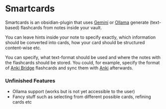 # Smartcards
Smartcards is an obsidian-plugin that uses [Gemini](https://ai.google.dev/gemini-api/docs?hl=de) or [Ollama](https://ollama.com) generate (text-based) flashcards from notes inside your vault.

You can leave hints inside your note to specify exactly, which information should be converted into cards, how your card should be structured content-wise etc.

You can specify, what text-format should be used and where the notes with the flashcards should be stored. You could, for example,
specify the format of [Anki Bridge](https://jeppeklitgaard.github.io/ObsidianAnkiBridge/) flashcards and sync them with [Anki](https://apps.ankiweb.net) afterwards.

### Unfinished Features
- Ollama support (works but is not yet accessible to the user)
- Fancy stuff such as selecting from different possible cards, refining cards etc
